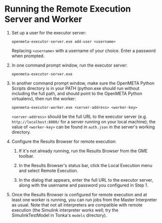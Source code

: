 Running the Remote Execution Server and Worker
==============================================

 1. Set up a user for the executor server:

        openmeta-executor-server.exe add-user <username>

    Replacing `<username>` with a username of your choice.  Enter
    a password when prompted.

 2. In one command prompt window, run the executor server:

        openmeta-executor-server.exe

 3. In another command prompt window, make sure the OpenMETA Python Scripts
    directory is in your PATH (python.exe should run without including the full
    path, and should point to the OpenMETA Python virtualenv), then run the
    worker:

        openmeta-executor-worker.exe <server-address> <worker-key>

    `<server-address>` should be the full URL to the executor server (e.g.
    `http://localhost:8080/` for a server running on your local machine); the
    value of `<worker-key>` can be found in `auth.json` in the server's working
    directory.

 4. Configure the Results Browser for remote execution:

     1. If it's not already running, run the Results Browser from the GME
        toolbar.

     2. In the Results Browser's status bar, click the Local Execution menu and
        select Remote Execution.

     3. In the dialog that appears, enter the full URL to the executor server,
        along with the username and password you configured in Step 1.

 5. Once the Results Browser is configured for remote execution and at least
    one worker is running, you can run jobs from the Master Interpreter as
    usual.  Note that not all interpreters are compatible with remote execution
    (the Simulink interpreter works well; try the SimulinkTestModel in Tonka's
    `models` directory).

